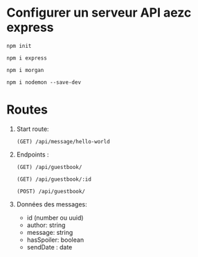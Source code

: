 # Configurer un serveur API aezc express

```
npm init
```
```
npm i express
```
```
npm i morgan
```
```
npm i nodemon --save-dev
```

# Routes

1) Start route: 

    `(GET) /api/message/hello-world`

2) Endpoints : 

    `(GET) /api/guestbook/`

    `(GET) /api/guestbook/:id`

    `(POST) /api/guestbook/`

3) Données des messages:

    - id (number ou uuid)
    - author: string
    - message: string
    - hasSpoiler: boolean
    - sendDate : date
